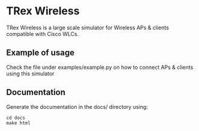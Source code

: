 # TRex Wireless

TRex Wireless is a large scale simulator for Wireless APs & clients compatible
with Cisco WLCs.

## Example of usage
Check the file under examples/example.py on how to connect APs & clients using
this simulator

## Documentation
Generate the documentation in the docs/ directory using:

    cd docs
    make html